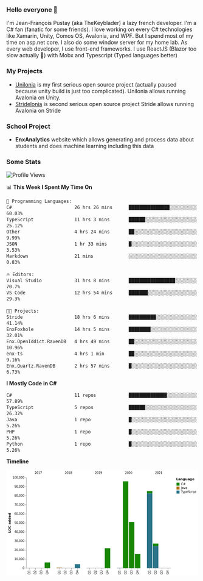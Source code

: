 ### Hello everyone 👋

I'm Jean-François Pustay (aka TheKeyblader) a lazy french developer. I'm a C# fan (fanatic for some friends). I love working on every C# technologies like Xamarin, Unity, Comos OS, Avalonia, and WPF.  But I spend most of my time on asp.net core. I also do some window server for my home lab. As every web developer, I use front-end frameworks. I use ReactJS (Blazor too slow actually 🙂) with Mobx and Typescript (Typed languages better)

### My Projects

* [Unilonia](https://github.com/TheKeyblader/Unilonia) is my first serious open source project (actually paused because unity build is just too complicated).
  Unilonia allows running Avalonia on Unity.
* [Stridelonia](https://github.com/TheKeyblader/Stridelonia) is second serious open source project
  Stride allows running Avalonia on Stride

### School Project

* __EnxAnalytics__ website which allows generating and process data about  students and does machine learning including this data 

### Some Stats

<!--START_SECTION:waka-->
![Profile Views](http://img.shields.io/badge/Profile%20Views-2-blue)

📊 **This Week I Spent My Time On** 

```text
💬 Programming Languages: 
C#                       26 hrs 26 mins      ███████████████░░░░░░░░░░   60.03% 
TypeScript               11 hrs 3 mins       ██████░░░░░░░░░░░░░░░░░░░   25.12% 
Other                    4 hrs 24 mins       ██░░░░░░░░░░░░░░░░░░░░░░░   9.99% 
JSON                     1 hr 33 mins        █░░░░░░░░░░░░░░░░░░░░░░░░   3.53% 
Markdown                 21 mins             ░░░░░░░░░░░░░░░░░░░░░░░░░   0.83%

🔥 Editors: 
Visual Studio            31 hrs 8 mins       █████████████████░░░░░░░░   70.7% 
VS Code                  12 hrs 54 mins      ███████░░░░░░░░░░░░░░░░░░   29.3%

🐱‍💻 Projects: 
Stride                   18 hrs 6 mins       ██████████░░░░░░░░░░░░░░░   41.14% 
EnxFoxhole               14 hrs 5 mins       ████████░░░░░░░░░░░░░░░░░   32.01% 
Enx.OpenIddict.RavenDB   4 hrs 49 mins       ██░░░░░░░░░░░░░░░░░░░░░░░   10.96% 
enx-ts                   4 hrs 1 min         ██░░░░░░░░░░░░░░░░░░░░░░░   9.16% 
Enx.Quartz.RavenDB       2 hrs 57 mins       █░░░░░░░░░░░░░░░░░░░░░░░░   6.73%

```

**I Mostly Code in C#** 

```text
C#                       11 repos            ██████████████░░░░░░░░░░░   57.89% 
TypeScript               5 repos             ██████░░░░░░░░░░░░░░░░░░░   26.32% 
Java                     1 repo              █░░░░░░░░░░░░░░░░░░░░░░░░   5.26% 
PHP                      1 repo              █░░░░░░░░░░░░░░░░░░░░░░░░   5.26% 
Python                   1 repo              █░░░░░░░░░░░░░░░░░░░░░░░░   5.26%

```


**Timeline**

![Chart not found](https://raw.githubusercontent.com/TheKeyblader/TheKeyblader/main/charts/bar_graph.png) 


<!--END_SECTION:waka-->

<!--
**TheKeyblader/TheKeyblader** is a ✨ _special_ ✨ repository because its `README.md` (this file) appears on your GitHub profile.

Here are some ideas to get you started:

- 🔭 I’m currently working on ...
- 🌱 I’m currently learning ...
- 👯 I’m looking to collaborate on ...
- 🤔 I’m looking for help with ...
- 💬 Ask me about ...
- 📫 How to reach me: ...
- 😄 Pronouns: ...
- ⚡ Fun fact: ...
-->
